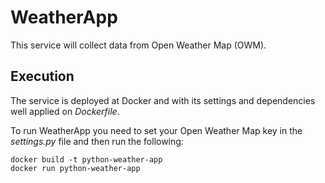 # WeatherApp

This service will collect data from Open Weather Map (OWM).

## Execution
The service is deployed at Docker and with its settings and dependencies well applied on _Dockerfile_.

To run WeatherApp you need to set your Open Weather Map key in the _settings.py_ file and then run the following:

```
docker build -t python-weather-app
docker run python-weather-app
```
